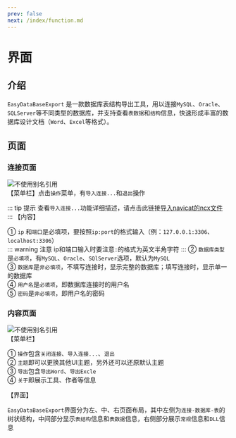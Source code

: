 ```yaml
---
prev: false
next: /index/function.md
---
```

# 界面

## 介绍
`EasyDataBaseExport` 是一款数据库表结构导出工具，用以连接`MySQL`、`Oracle`、`SQLServer`等不同类型的数据库，并支持查看`表数据`和`结构`信息，快速形成丰富的数据库设计文档（`Word`、`Excel`等格式）。

## 页面

### 连接页面
![不使用别名引用](/images/1.png)  
  【菜单栏】点击`操作`菜单，有`导入连接...`和`退出`操作  

::: tip 提示
   查看`导入连接...`功能详细描述，请点击此链接[导入navicat的ncx文件](/index/function.html#五、导入navicat配置)  
:::
  【内容】  

  ① `ip` 和`端口`是必填项，要按照`ip:port`的格式输入（例：`127.0.0.1:3306`、`localhost:3306`）  
  ::: warning 注意
  ip和端口输入时要注意`:`的格式为英文半角字符
  ::: 
  ② `数据库类型`是`必填项`，有`MySQL`、`Oracle`、`SQlServer`选项，默认为`MySQL`  
  ③ `数据库`是`非必填项`，不填写连接时，显示完整的数据库；填写连接时，显示单一的数据库  
  ④ `用户名`是`必填项`，即数据库连接时的用户名  
  ⑤ `密码`是`非必填项`，即用户名的密码  

### 内容页面
![不使用别名引用](/images/2.png)  
【菜单栏】  

 ① `操作`包含`关闭连接`、`导入连接...`、`退出`    
 ② `主题`即可以更换其他UI主题，另外还可以还原默认主题  
 ③ `导出`包含`导出Word`、`导出Excle`  
 ④ `关于`即展示工具、作者等信息  

【界面】  

 `EasyDataBaseExport`界面分为左、中、右页面布局，其中左侧为`连接-数据库-表`的树状结构，中间部分显示`表结构`信息和`表数据`信息，右侧部分展示`常规`信息和`DLL`信息  
